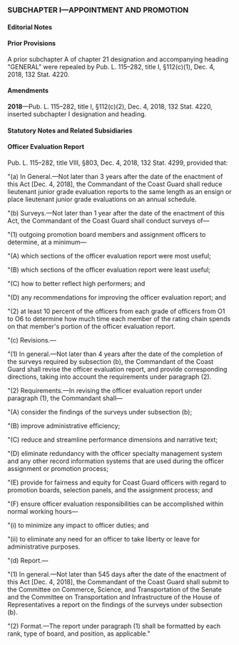 ### SUBCHAPTER I—APPOINTMENT AND PROMOTION ###

#### **Editorial Notes** ####

#### Prior Provisions ####

A prior subchapter A of chapter 21 designation and accompanying heading "GENERAL" were repealed by Pub. L. 115–282, title I, §112(c)(1), Dec. 4, 2018, 132 Stat. 4220.

#### Amendments ####

**2018**—Pub. L. 115–282, title I, §112(c)(2), Dec. 4, 2018, 132 Stat. 4220, inserted subchapter I designation and heading.

#### **Statutory Notes and Related Subsidiaries** ####

#### Officer Evaluation Report ####

Pub. L. 115–282, title VIII, §803, Dec. 4, 2018, 132 Stat. 4299, provided that:

"(a) In General.—Not later than 3 years after the date of the enactment of this Act [Dec. 4, 2018], the Commandant of the Coast Guard shall reduce lieutenant junior grade evaluation reports to the same length as an ensign or place lieutenant junior grade evaluations on an annual schedule.

"(b) Surveys.—Not later than 1 year after the date of the enactment of this Act, the Commandant of the Coast Guard shall conduct surveys of—

"(1) outgoing promotion board members and assignment officers to determine, at a minimum—

"(A) which sections of the officer evaluation report were most useful;

"(B) which sections of the officer evaluation report were least useful;

"(C) how to better reflect high performers; and

"(D) any recommendations for improving the officer evaluation report; and

"(2) at least 10 percent of the officers from each grade of officers from O1 to O6 to determine how much time each member of the rating chain spends on that member's portion of the officer evaluation report.

"(c) Revisions.—

"(1) In general.—Not later than 4 years after the date of the completion of the surveys required by subsection (b), the Commandant of the Coast Guard shall revise the officer evaluation report, and provide corresponding directions, taking into account the requirements under paragraph (2).

"(2) Requirements.—In revising the officer evaluation report under paragraph (1), the Commandant shall—

"(A) consider the findings of the surveys under subsection (b);

"(B) improve administrative efficiency;

"(C) reduce and streamline performance dimensions and narrative text;

"(D) eliminate redundancy with the officer specialty management system and any other record information systems that are used during the officer assignment or promotion process;

"(E) provide for fairness and equity for Coast Guard officers with regard to promotion boards, selection panels, and the assignment process; and

"(F) ensure officer evaluation responsibilities can be accomplished within normal working hours—

"(i) to minimize any impact to officer duties; and

"(ii) to eliminate any need for an officer to take liberty or leave for administrative purposes.

"(d) Report.—

"(1) In general.—Not later than 545 days after the date of the enactment of this Act [Dec. 4, 2018], the Commandant of the Coast Guard shall submit to the Committee on Commerce, Science, and Transportation of the Senate and the Committee on Transportation and Infrastructure of the House of Representatives a report on the findings of the surveys under subsection (b).

"(2) Format.—The report under paragraph (1) shall be formatted by each rank, type of board, and position, as applicable."